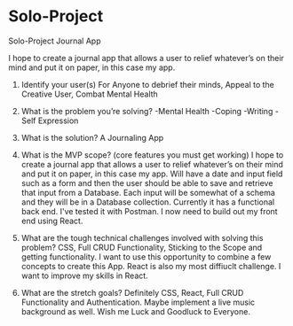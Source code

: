 # Solo-Project
Solo-Project Journal App

I hope to create a  journal app that allows a user to relief whatever’s on their mind and put it on paper, in this case my app. 


1. Identify your user(s)
For Anyone to debrief their minds, Appeal to the Creative User, Combat Mental Health


2. What is the problem you’re solving?
-Mental Health
-Coping
-Writing
-Self Expression


3. What is the solution?
A Journaling App

4. What is the MVP scope? (core features you must get working)
I hope to create a  journal app that allows a user to relief whatever’s on their mind and put it on paper, in this case my app. Will have a date and input field such as a form and then the user should be able to save and retrieve that input from a Database. Each input will be somewhat of a schema and they will be in a Database collection. Currently it has a functional back end. I've tested it with Postman. I now need to build out my front end using React.

5. What are the tough technical challenges involved with solving this problem?
CSS, Full CRUD Functionality, Sticking to the Scope and getting functionality. I want to use this opportunity to combine a few concepts to create this App. React is also my most diffiuclt challenge. I want to improve my skills in React.

6. What are the stretch goals?
Definitely CSS, React, Full CRUD Functionality and Authentication. Maybe implement a live music background as well. Wish me Luck and Goodluck to Everyone. 

